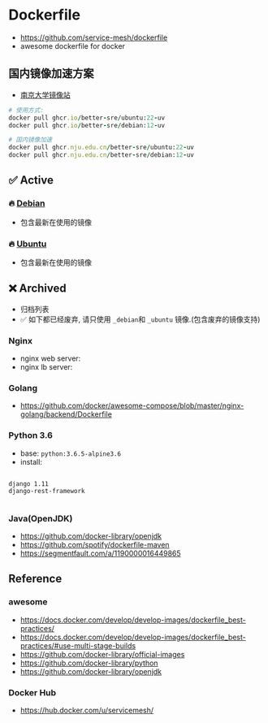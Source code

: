 
# Dockerfile

- <https://github.com/service-mesh/dockerfile>
- awesome dockerfile for docker

## 国内镜像加速方案

- [南京大学镜像站](https://sci.nju.edu.cn/9e/05/c30384a564741/page.htm)

```ruby
# 使用方式:
docker pull ghcr.io/better-sre/ubuntu:22-uv
docker pull ghcr.io/better-sre/debian:12-uv

# 国内镜像加速
docker pull ghcr.nju.edu.cn/better-sre/ubuntu:22-uv
docker pull ghcr.nju.edu.cn/better-sre/debian:12-uv

```

## ✅ Active

### 🔥 [Debian](_debian)

- 包含最新在使用的镜像

### 🔥 [Ubuntu](_ubuntu)

- 包含最新在使用的镜像

## ❌ Archived

- 归档列表
- ✅ 如下都已经废弃, 请只使用 `_debian`和 `_ubuntu` 镜像.(包含废弃的镜像支持)

### Nginx

- nginx web server:
- nginx lb server:

### Golang

- <https://github.com/docker/awesome-compose/blob/master/nginx-golang/backend/Dockerfile>

### Python 3.6

- base: `python:3.6.5-alpine3.6`
- install:

```

django 1.11
django-rest-framework


```

### Java(OpenJDK)

- <https://github.com/docker-library/openjdk>
- <https://github.com/spotify/dockerfile-maven>
- <https://segmentfault.com/a/1190000016449865>

## Reference

### awesome

- <https://docs.docker.com/develop/develop-images/dockerfile_best-practices/>
- <https://docs.docker.com/develop/develop-images/dockerfile_best-practices/#use-multi-stage-builds>
- <https://github.com/docker-library/official-images>
- <https://github.com/docker-library/python>
- <https://github.com/docker-library/openjdk>

### Docker Hub

- <https://hub.docker.com/u/servicemesh/>

